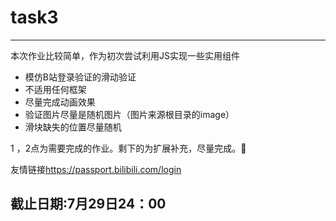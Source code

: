 # task3

------

本次作业比较简单，作为初次尝试利用JS实现一些实用组件

+ 模仿B站登录验证的滑动验证
+ 不适用任何框架
+ 尽量完成动画效果
+ 验证图片尽量是随机图片（图片来源根目录的image）
+ 滑块缺失的位置尽量随机

1 ，2点为需要完成的作业。剩下的为扩展补充，尽量完成。💪

友情链接<https://passport.bilibili.com/login>

## 截止日期:7月29日24：00